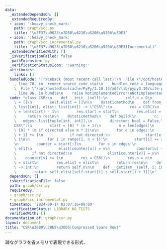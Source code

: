 ```yaml
---
data:
  _extendedDependsOn: []
  _extendedRequiredBy:
  - icon: ':heavy_check_mark:'
    path: graph/scc.py
    title: "\u5F37\u9023\u7D50\u6210\u5206\u5206\u89E3"
  - icon: ':heavy_check_mark:'
    path: graph/scc_incremental.py
    title: "\u5F37\u9023\u7D50\u6210\u5206\u5206\u89E3(Incremental)"
  _extendedVerifiedWith: []
  _isVerificationFailed: false
  _pathExtension: py
  _verificationStatusIcon: ':warning:'
  attributes:
    links: []
  bundledCode: "Traceback (most recent call last):\n  File \"/opt/hostedtoolcache/PyPy/3.10.14/x64/lib/pypy3.10/site-packages/onlinejudge_verify/documentation/build.py\"\
    , line 76, in _render_source_code_stat\n    bundled_code = language.bundle(\n\
    \  File \"/opt/hostedtoolcache/PyPy/3.10.14/x64/lib/pypy3.10/site-packages/onlinejudge_verify/languages/python.py\"\
    , line 96, in bundle\n    raise NotImplementedError\nNotImplementedError\n"
  code: "class CSR:\n    def __init__(self):\n        self.n = 0\n        self.start\
    \ = []\n        self.elist = []\n\n    @staticmethod\n    def from_raw(start:\
    \ list[int], elist: list[int]) -> \"CSR\":\n        res = CSR()\n        res.n\
    \ = len(start) - 1\n        res.start = start\n        res.elist = elist\n   \
    \     return res\n\n    @staticmethod\n    def build(\n        n: int,\n     \
    \   edges: list[tuple[int, int]],\n        directed: bool = False,\n    ) -> \"\
    CSR\":\n        start = [0] * (n + 1)\n        m = len(edges)\n        elist =\
    \ [0] * (m if directed else m * 2)\n\n        for e in edges:\n            start[e[0]\
    \ + 1] += 1\n            if not directed:\n                start[e[1] + 1] +=\
    \ 1\n\n        for i in range(1, n + 1):\n            start[i] += start[i - 1]\n\
    \n        counter = start[:]\n        for e in edges:\n            u, v = e[0],\
    \ e[1]\n            elist[counter[u]] = v\n            counter[u] += 1\n     \
    \       if not directed:\n                elist[counter[v]] = u\n            \
    \    counter[v] += 1\n        res = CSR()\n        res.n = n\n        res.start\
    \ = start\n        res.elist = elist\n        return res\n\n    def __len__(self)\
    \ -> int:\n        return self.n\n\n    def __getitem__(self, i: int) -> list[int]:\n\
    \        return self.elist[self.start[i] : self.start[i + 1]]\n"
  dependsOn: []
  isVerificationFile: false
  path: graph/csr.py
  requiredBy:
  - graph/scc.py
  - graph/scc_incremental.py
  timestamp: '2024-09-14 02:07:16+09:00'
  verificationStatus: LIBRARY_NO_TESTS
  verifiedWith: []
documentation_of: graph/csr.py
layout: document
title: "CSR\u30B0\u30E9\u30D5(Compressed Spare Row)"
---
```


疎なグラフを省メモリで表現できる形式．

